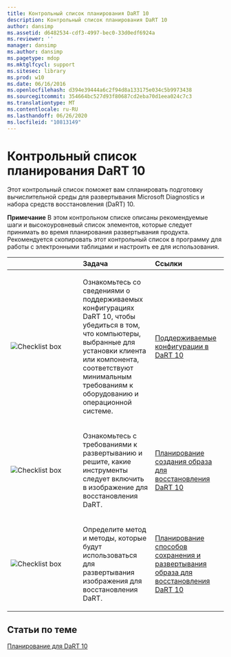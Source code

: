 ```yaml
---
title: Контрольный список планирования DaRT 10
description: Контрольный список планирования DaRT 10
author: dansimp
ms.assetid: d6482534-cdf3-4997-bec0-33d0edf6924a
ms.reviewer: ''
manager: dansimp
ms.author: dansimp
ms.pagetype: mdop
ms.mktglfcycl: support
ms.sitesec: library
ms.prod: w10
ms.date: 06/16/2016
ms.openlocfilehash: d394e39444a6c2f94d8a133175e034c5b9973438
ms.sourcegitcommit: 354664bc527d93f80687cd2eba70d1eea024c7c3
ms.translationtype: MT
ms.contentlocale: ru-RU
ms.lasthandoff: 06/26/2020
ms.locfileid: "10813149"
---
```

# Контрольный список планирования DaRT 10


Этот контрольный список поможет вам спланировать подготовку вычислительной среды для развертывания Microsoft Diagnostics и набора средств восстановления (DaRT) 10.

**Примечание**  В этом контрольном списке описаны рекомендуемые шаги и высокоуровневый список элементов, которые следует принимать во время планирования развертывания продукта. Рекомендуется скопировать этот контрольный список в программу для работы с электронными таблицами и настроить ее для использования.

 

<table>
<colgroup>
<col width="33%" />
<col width="33%" />
<col width="33%" />
</colgroup>
<thead>
<tr class="header">
<th align="left"></th>
<th align="left">Задача</th>
<th align="left">Ссылки</th>
</tr>
</thead>
<tbody>
<tr class="odd">
<td align="left"><img src="images/checklistbox.gif" alt="Checklist box" /></td>
<td align="left"><p>Ознакомьтесь со сведениями о поддерживаемых конфигурациях DaRT 10, чтобы убедиться в том, что компьютеры, выбранные для установки клиента или компонента, соответствуют минимальным требованиям к оборудованию и операционной системе.</p></td>
<td align="left"><p><a href="dart-10-supported-configurations.md" data-raw-source="[DaRT 10 Supported Configurations](dart-10-supported-configurations.md)">Поддерживаемые конфигурации в DaRT 10</a></p></td>
</tr>
<tr class="even">
<td align="left"><img src="images/checklistbox.gif" alt="Checklist box" /></td>
<td align="left"><p>Ознакомьтесь с требованиями к развертыванию и решите, какие инструменты следует включить в изображение для восстановления DaRT.</p></td>
<td align="left"><p><a href="planning-to-create-the-dart-10-recovery-image.md" data-raw-source="[Planning to Create the DaRT 10 Recovery Image](planning-to-create-the-dart-10-recovery-image.md)">Планирование создания образа для восстановления DaRT 10</a></p></td>
</tr>
<tr class="odd">
<td align="left"><img src="images/checklistbox.gif" alt="Checklist box" /></td>
<td align="left"><p>Определите метод и методы, которые будут использоваться для развертывания изображения для восстановления DaRT.</p></td>
<td align="left"><p><a href="planning-how-to-save-and-deploy-the-dart-10-recovery-image.md" data-raw-source="[Planning How to Save and Deploy the DaRT 10 Recovery Image](planning-how-to-save-and-deploy-the-dart-10-recovery-image.md)">Планирование способов сохранения и развертывания образа для восстановления DaRT 10</a></p></td>
</tr>
</tbody>
</table>

 

## Статьи по теме


[Планирование для DaRT 10](planning-for-dart-10.md)

 

 





